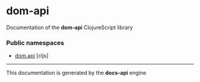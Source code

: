 
# <strong>dom-api</strong>
<p>Documentation of the <strong>dom-api</strong> ClojureScript library</p>

### Public namespaces
* [dom.api](cljs/dom/API.md) [cljs]

---

<p>This documentation is generated by the <strong>docs-api</strong> engine</p><https://github.com/bithandshake/docs-api>